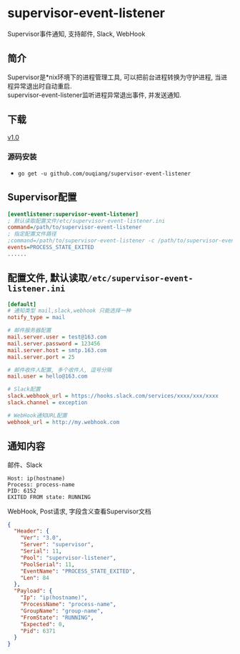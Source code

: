 # supervisor-event-listener
Supervisor事件通知, 支持邮件, Slack, WebHook

## 简介
Supervisor是*nix环境下的进程管理工具, 可以把前台进程转换为守护进程, 当进程异常退出时自动重启.  
supervisor-event-listener监听进程异常退出事件, 并发送通知.
  
## 下载
[v1.0](https://github.com/ouqiang/supervisor-event-listener/releases)

### 源码安装
* `go get -u github.com/ouqiang/supervisor-event-listener`

## Supervisor配置
```ini
[eventlistener:supervisor-event-listener]
; 默认读取配置文件/etc/supervisor-event-listener.ini
command=/path/to/supervisor-event-listener
; 指定配置文件路径
;command=/path/to/supervisor-event-listener -c /path/to/supervisor-event-listener.ini
events=PROCESS_STATE_EXITED
......
```

## 配置文件, 默认读取`/etc/supervisor-event-listener.ini`

```ini 
[default]
# 通知类型 mail,slack,webhook 只能选择一种
notify_type = mail

# 邮件服务器配置
mail.server.user = test@163.com
mail.server.password = 123456
mail.server.host = smtp.163.com
mail.server.port = 25

# 邮件收件人配置, 多个收件人, 逗号分隔
mail.user = hello@163.com

# Slack配置
slack.webhook_url = https://hooks.slack.com/services/xxxx/xxx/xxxx
slack.channel = exception

# WebHook通知URL配置 
webhook_url = http://my.webhook.com

```

## 通知内容
邮件、Slack
```shell
Host: ip(hostname)
Process: process-name
PID: 6152
EXITED FROM state: RUNNING
```
WebHook, Post请求, 字段含义查看Supervisor文档
```json
{
  "Header": {
    "Ver": "3.0",
    "Server": "supervisor",
    "Serial": 11,
    "Pool": "supervisor-listener",
    "PoolSerial": 11,
    "EventName": "PROCESS_STATE_EXITED",
    "Len": 84
  },
  "Payload": {
    "Ip": "ip(hostname)",
    "ProcessName": "process-name",
    "GroupName": "group-name",
    "FromState": "RUNNING",
    "Expected": 0,
    "Pid": 6371
  }
}
```
